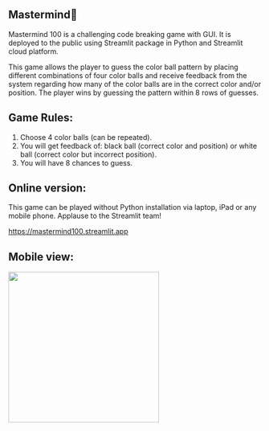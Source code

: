## Mastermind💯
Mastermind 100 is a challenging code breaking game with GUI. It is deployed to the public using Streamlit package in Python and Streamlit cloud platform.

This game allows the player to guess the color ball pattern by placing different combinations of four color balls and receive feedback from the system regarding how many of the color balls are in the correct color and/or position. The player wins by guessing the pattern within 8 rows of guesses.

## Game Rules: 
1) Choose 4 color balls (can be repeated).
2) You will get feedback of: 
   black ball (correct color and position) or 
   white ball (correct color but incorrect position).
3) You will have 8 chances to guess.

## Online version:
This game can be played without Python installation via laptop, iPad or any mobile phone. Applause to the Streamlit team!

https://mastermind100.streamlit.app

## Mobile view:

<img src="https://github.com/Ivan-Law/Mastermind100/assets/47113978/a52567e0-a475-489a-85c2-401bc45978f0" width="300" />


